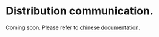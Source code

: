 # Distribution communication.

Coming soon. Please refer to [chinese documentation](../../zh_cn/advanced_tutorials/data_element.md).
